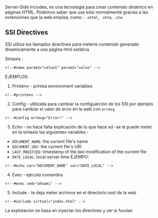 Server-Side Includes, es una tecnología para crear contenido dinámico en páginas HTML. Podemos saber que usa esto normalmente gracias a las extensiones que la web emplea, como : `.shtml`, `.shtm`,  `.stm`

## SSI Directives

SSI utiliza los llamados directives para meterle contenido generado dinamicamente a una página html estática

Sintaxis :

```ssi
<!--#name param1="value1" param2="value" -->
```

EJEMPLOS: 

1. Printenv - printea environment variables
```ssi
<!--#printenv -->
```

2. Config - utilizada para cambiar la configuarción de los SSI por ejemplo para cambiar el valor de error en la web con `errmsg`
```ssi
<!--#config errmsg="Error!" -->
```

3. Echo - no hace falta explicación de lo que hace xd
-se le puede meter en la sintaxis las siguientes variables : 
- `DOCUMENT_NAME`: the current file's name
- `DOCUMENT_URI`: the current file's URI
- `LAST_MODIFIED`: timestamp of the last modification of the current file
- `DATE_LOCAL`: local server time
EJEMPO: 
```ssi
<!--#echo var="DOCUMENT_NAME" var="DATE_LOCAL" -->
```

4. Exec - ejecuta comandos
```ssi
<!--#exec cmd="whoami" -->
```

5. Include - te deja meter archivos en el directorio root de la web
```ssi
<!--#include virtual="index.html" -->
```


La explotación se basa en inyectar los directives y ver si furulan
